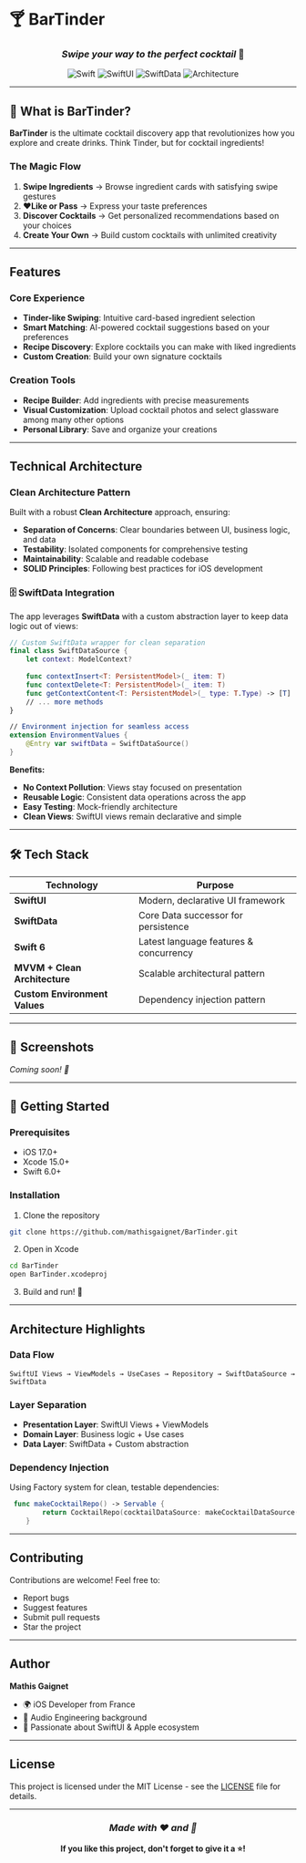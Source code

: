 # 🍸 BarTinder

<div align="center">
  
  ### *Swipe your way to the perfect cocktail* 🥂
  
  ![Swift](https://img.shields.io/badge/Swift-6.0-orange.svg)
  ![SwiftUI](https://img.shields.io/badge/SwiftUI-iOS%2017+-blue.svg)
  ![SwiftData](https://img.shields.io/badge/SwiftData-Enabled-green.svg)
  ![Architecture](https://img.shields.io/badge/Architecture-Clean-purple.svg)

</div>

---

## 🎯 **What is BarTinder?**

**BarTinder** is the ultimate cocktail discovery app that revolutionizes how you explore and create drinks. Think Tinder, but for cocktail ingredients! 

### **The Magic Flow**

1. **Swipe Ingredients** → Browse ingredient cards with satisfying swipe gestures
2. **❤Like or Pass** → Express your taste preferences 
3. **Discover Cocktails** → Get personalized recommendations based on your choices
4. **Create Your Own** → Build custom cocktails with unlimited creativity

---

## **Features**

### **Core Experience**
- **Tinder-like Swiping**: Intuitive card-based ingredient selection
- **Smart Matching**: AI-powered cocktail suggestions based on your preferences  
- **Recipe Discovery**: Explore cocktails you can make with liked ingredients
- **Custom Creation**: Build your own signature cocktails

### **Creation Tools**
- **Recipe Builder**: Add ingredients with precise measurements
- **Visual Customization**: Upload cocktail photos and select glassware among many other options
- **Personal Library**: Save and organize your creations

---

## **Technical Architecture**

### **Clean Architecture Pattern**
Built with a robust **Clean Architecture** approach, ensuring:
- **Separation of Concerns**: Clear boundaries between UI, business logic, and data
- **Testability**: Isolated components for comprehensive testing
- **Maintainability**: Scalable and readable codebase
- **SOLID Principles**: Following best practices for iOS development

### 🗄 **SwiftData Integration**

The app leverages **SwiftData** with a custom abstraction layer to keep data logic out of views:

```swift
// Custom SwiftData wrapper for clean separation
final class SwiftDataSource {
    let context: ModelContext?
    
    func contextInsert<T: PersistentModel>(_ item: T)
    func contextDelete<T: PersistentModel>(_ item: T)
    func getContextContent<T: PersistentModel>(_ type: T.Type) -> [T]
    // ... more methods
}

// Environment injection for seamless access
extension EnvironmentValues {
    @Entry var swiftData = SwiftDataSource()
}
```

**Benefits:**
- **No Context Pollution**: Views stay focused on presentation
- **Reusable Logic**: Consistent data operations across the app
- **Easy Testing**: Mock-friendly architecture
- **Clean Views**: SwiftUI views remain declarative and simple

---

## 🛠 **Tech Stack**

| Technology | Purpose |
|------------|---------|
| **SwiftUI** | Modern, declarative UI framework |
| **SwiftData** | Core Data successor for persistence |
| **Swift 6** | Latest language features & concurrency |
| **MVVM + Clean Architecture** | Scalable architectural pattern |
| **Custom Environment Values** | Dependency injection pattern |

---

## 📱 **Screenshots**

*Coming soon! 📸*

---

## 🚀 **Getting Started**

### Prerequisites
- iOS 17.0+
- Xcode 15.0+
- Swift 6.0+

### Installation
1. Clone the repository
```bash
git clone https://github.com/mathisgaignet/BarTinder.git
```

2. Open in Xcode
```bash
cd BarTinder
open BarTinder.xcodeproj
```

3. Build and run! 🎉

---

## **Architecture Highlights**

### **Data Flow**
```
SwiftUI Views → ViewModels → UseCases → Repository → SwiftDataSource → SwiftData
```

### **Layer Separation**
- **Presentation Layer**: SwiftUI Views + ViewModels
- **Domain Layer**: Business logic + Use cases  
- **Data Layer**: SwiftData + Custom abstraction

### **Dependency Injection**
Using Factory system for clean, testable dependencies:

```swift
 func makeCocktailRepo() -> Servable {
        return CocktailRepo(cocktailDataSource: makeCocktailDataSource(), swiftDataSource: makeSwiftDataSource())
    }
```

---

## **Contributing**

Contributions are welcome! Feel free to:
- Report bugs
- Suggest features  
- Submit pull requests
- Star the project

---

## **Author**

**Mathis Gaignet**
- 🌍 iOS Developer from France
- 🎵 Audio Engineering background
- 🍎 Passionate about SwiftUI & Apple ecosystem

---

## **License**

This project is licensed under the MIT License - see the [LICENSE](LICENSE) file for details.

---

<div align="center">
  
  ### *Made with ❤️ and 🎸*
  
  **If you like this project, don't forget to give it a ⭐!**

</div>
